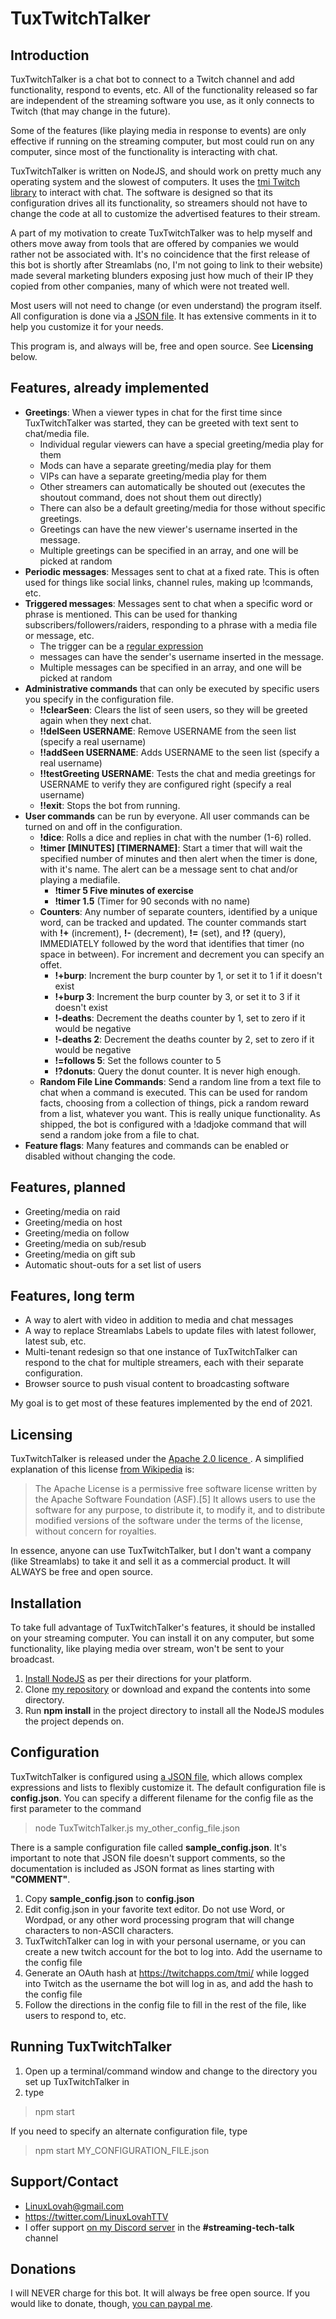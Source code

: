 TuxTwitchTalker
===

Introduction
---
TuxTwitchTalker is a chat bot to connect to a Twitch channel and add functionality, respond to events, etc.  All of the functionality released so far are independent of the streaming software you use, as it only connects to Twitch (that may change in the future).

Some of the features (like playing media in response to events) are only effective if running on the streaming computer, but most could run on any computer, since most of the functionality is interacting with chat.

TuxTwitchTalker is written on NodeJS, and should work on pretty much any operating system and the slowest of computers.  It uses the [tmi Twitch library](https://tmijs.com/) to interact with chat.  The software is designed so that its configuration drives all its functionality, so streamers should not have to change the code at all to customize the advertised features to their stream.

A part of my motivation to create TuxTwitchTalker was to help myself and others move away from tools that are offered by companies we would rather not be associated with.  It's no coincidence that the first release of this bot is shortly after Streamlabs (no, I'm not going to link to their website) made several marketing blunders exposing just how much of their IP they copied from other companies, many of which were not treated well.

Most users will not need to change (or even understand) the program itself.  All configuration is done via a [JSON file](https://en.wikipedia.org/wiki/JSON).  It has extensive comments in it to help you customize it for your needs.

This program is, and always will be, free and open source.  See **Licensing** below.

Features, already implemented
---
* **Greetings**: When a viewer types in chat for the first time since TuxTwitchTalker was started, they can be greeted with text sent to chat/media file.
  * Individual regular viewers can have a special greeting/media play for them
  * Mods can have a separate greeting/media play for them
  * VIPs can have a separate greeting/media play for them
  * Other streamers can automatically be shouted out (executes the shoutout command, does not shout them out directly)
  * There can also be a default greeting/media for those without specific greetings.
  * Greetings can have the new viewer's username inserted in the message.
  * Multiple greetings can be specified in an array, and one will be picked at random
* **Periodic messages**: Messages sent to chat at a fixed rate.  This is often used for things like social links, channel rules, making up !commands, etc.
*  **Triggered messages**: Messages sent to chat when a specific word or phrase is mentioned.  This can be used for thanking subscribers/followers/raiders, responding to a phrase with a media file or message, etc.
   *  The trigger can be a [regular expression](https://www.oreilly.com/content/an-introduction-to-regular-expressions/)
   * messages can have the sender's username inserted in the message.
   * Multiple messages can be specified in an array, and one will be picked at random
* **Administrative commands** that can only be executed by specific users you specify in the configuration file.
  * **!!clearSeen**: Clears the list of seen users, so they will be greeted again when they next chat.
  *  **!!delSeen USERNAME**: Remove USERNAME from the seen list (specify a real username)
  *  **!!addSeen USERNAME**: Adds USERNAME to the seen list (specify a real username)
  *  **!!testGreeting USERNAME**: Tests the chat and media greetings for USERNAME to verify they are configured right (specify a real username)
  *  **!!exit**: Stops the bot from running.
* **User commands** can be run by everyone.  All user commands can be turned on and off in the configuration.
  * **!dice**: Rolls a dice and replies in chat with the number (1-6) rolled.
  * **!timer [MINUTES] [TIMERNAME]**: Start a timer that will wait the specified number of minutes and then alert when the timer is done, with it's name.  The alert can be a message sent to chat and/or playing a mediafile.
    * **!timer 5 Five minutes of exercise**
    * **!timer 1.5** (Timer for 90 seconds with no name)
  * **Counters**: Any number of separate counters, identified by a unique word, can be tracked and updated.  The counter commands start with **!+** (increment), **!-** (decrement), **!=** (set), and **!?** (query), IMMEDIATELY followed by the word that identifies that timer (no space in between).  For increment and decrement you can specify an offet.
    * **!+burp**: Increment the burp counter by 1, or set it to 1 if it doesn't exist
    * **!+burp 3**: Increment the burp counter by 3, or set it to 3 if it doesn't exist
    * **!-deaths**: Decrement the deaths counter by 1, set to zero if it would be negative
    * **!-deaths 2**: Decrement the deaths counter by 2, set to zero if it would be negative
    * **!=follows 5**: Set the follows counter to 5
    * **!?donuts**: Query the donut counter.  It is never high enough.
  * **Random File Line Commands**: Send a random line from a text file to chat when a command is executed.  This can be used for random facts, choosing from a collection of things, pick a random reward from a list, whatever you want.  This is really unique functionality.  As shipped, the bot is configured with a !dadjoke command that will send a random joke from a file to chat.
* **Feature flags**: Many features and commands can be enabled or disabled without changing the code.



Features, planned
---
* Greeting/media on raid
* Greeting/media on host
* Greeting/media on follow
* Greeting/media on sub/resub
* Greeting/media on gift sub
* Automatic shout-outs for a set list of users


Features, long term
---
* A way to alert with video in addition to media and chat messages
* A way to replace Streamlabs Labels to update files with latest follower, latest sub, etc.
* Multi-tenant redesign so that one instance of TuxTwitchTalker can respond to the chat for multiple streamers, each with their separate configuration.
* Browser source to push visual content to broadcasting software

My goal is to get most of these features implemented by the end of 2021.


Licensing
---
TuxTwitchTalker is released under the [Apache 2.0 licence ](https://www.apache.org/licenses/LICENSE-2.0).  A simplified explanation of this license [from Wikipedia](https://en.wikipedia.org/wiki/Apache_License) is:
> The Apache License is a permissive free software license written by the Apache Software Foundation (ASF).[5] It allows users to use the software for any purpose, to distribute it, to modify it, and to distribute modified versions of the software under the terms of the license, without concern for royalties.

In essence, anyone can use TuxTwitchTalker, but I don't want a company (like Streamlabs) to take it and sell it as a commercial product.  It will ALWAYS be free and open source.


Installation
---
To take full advantage of TuxTwitchTalker's features, it should be installed on your streaming computer.  You can install it on any computer, but some functionality, like playing media over stream, won't be sent to your broadcast.

1. [Install NodeJS](https://nodejs.org/en/download/) as per their directions for your platform.
2. Clone [my repository](https://github.com/LinuxLovah/TuxTwitchTalker) or download and expand the contents into some directory.
3. Run **npm install** in the project directory to install all the NodeJS modules the project depends on.


Configuration
---
TuxTwitchTalker is configured using [a JSON file](https://en.wikipedia.org/wiki/JSON), which allows complex expressions and lists to flexibly customize it.  The default configuration file is **config.json**.  You can specify a different filename for the config file as the first parameter to the command
> node TuxTwitchTalker.js my_other_config_file.json

There is a sample configuration file called **sample_config.json**.  It's important to note that JSON file doesn't support comments, so the documentation is included as JSON format as lines starting with **"COMMENT"**.
1. Copy **sample_config.json** to **config.json**
2. Edit config.json in your favorite text editor.  Do not use Word, or Wordpad, or any other word processing program that will change characters to non-ASCII characters.
3. TuxTwitchTalker can log in with your personal username, or you can create a new twitch account for the bot to log into.  Add the username to the config file
4. Generate an OAuth hash at https://twitchapps.com/tmi/ while logged into Twitch as the username the bot will log in as, and add the hash to the config file
5. Follow the directions in the config file to fill in the rest of the file, like users to respond to, etc.


Running TuxTwitchTalker
---
1. Open up a terminal/command window and change to the directory you set up TuxTwitchTalker in
2. type
> npm start

If you need to specify an alternate configuration file, type
> npm start MY_CONFIGURATION_FILE.json


Support/Contact
---
* [LinuxLovah@gmail.com](mailto:LinuxLovah@gmail.com)
* https://twitter.com/LinuxLovahTTV
* I offer support [on my Discord server](https://discord.gg/dJeFM2GpZN) in the **#streaming-tech-talk** channel

Donations
---
I will NEVER charge for this bot. It will always be free open source.  If you would like to donate, though, [you can paypal me](https://www.paypal.com/donate/?business=MYYKAGE7725C4&no_recurring=0&currency_code=USD).
